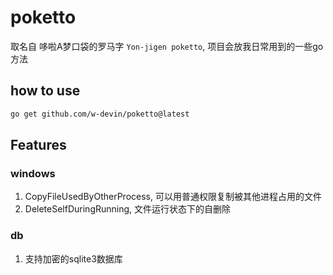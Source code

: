 # poketto

取名自 哆啦A梦口袋的罗马字 `Yon-jigen poketto`, 项目会放我日常用到的一些go方法

## how to use

```bash
go get github.com/w-devin/poketto@latest
```

## Features

### windows

1. CopyFileUsedByOtherProcess, 可以用普通权限复制被其他进程占用的文件
2. DeleteSelfDuringRunning, 文件运行状态下的自删除


### db

1. 支持加密的sqlite3数据库
